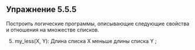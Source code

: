 ## Упражнение 5.5.5
Построить логические программы, описывающие следующие свойства и
отношения на множестве списков.

5. my_less(X, Y): Длина списка X меньше длины списка Y ;
